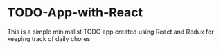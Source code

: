 # TODO-App-with-React
This is a simple minimalist TODO app created using React and Redux for keeping track of daily chores 
